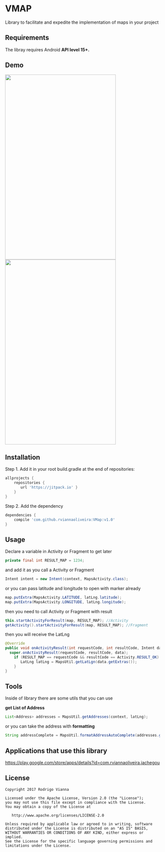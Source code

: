 # **VMAP**
Library to facilitate and expedite the implementation of maps in your project
## **Requirements**
The libray requires Android **API level 15+.**

## **Demo**
<img src="https://github.com/rviannaoliveira/VMap/blob/master/images/first.png" width="360" height="600">
<img src="https://github.com/rviannaoliveira/VMap/blob/master/images/second.png" width="360" height="600">

## **Installation**
Step 1. Add it in your root build.gradle at the end of repositories:

```gradle
allprojects {
    repositories {
       url 'https://jitpack.io' }
    }
}
```
Step 2. Add the dependency
```gradle
dependencies {
    compile 'com.github.rviannaoliveira:VMap:v1.0'
}
```

## **Usage**
Declare a variable in Activity or Fragment to get later
```java
private final int RESULT_MAP = 1234;
```
and add it as you call a Activity or Fragment
```java
Intent intent = new Intent(context, MapsActivity.class);
```
or you can pass latitude and longitude to open with marker already

```java
map.putExtra(MapsActivity.LATITUDE, latLng.latitude);
map.putExtra(MapsActivity.LONGITUDE, latLng.longitude);
```
then you need to call Activity or Fragment with result

```java
this.startActivityForResult(map, RESULT_MAP); //Activity 
getActivity().startActivityForResult(map, RESULT_MAP); //Fragment
```

then you will receive the LatLng 
```java
@Override
public void onActivityResult(int requestCode, int resultCode, Intent data) {
  super.onActivityResult(requestCode, resultCode, data);
    if (RESULT_MAP == requestCode && resultCode == Activity.RESULT_OK) {
       LatLng latLng = MapsUtil.getLatLgn(data.getExtras());
    }
}
```
## **Tools**
Inside of library there are some utils that you can use

**get List of Address**
```java
List<Address> addresses = MapsUtil.getAddresses(context, latLng);
```
or you can take the address with **formatting**
```java
String addressComplete = MapsUtil.formatAddressAutoComplete(addresses.get(0).getThoroughfare(), addresses.get(0).getSubThoroughfare());
```

## **Applications that use this library**

https://play.google.com/store/apps/details?id=com.rviannaoliveira.jachegou

## **License**

```
Copyright 2017 Rodrigo Vianna

Licensed under the Apache License, Version 2.0 (the "License");
you may not use this file except in compliance with the License.
You may obtain a copy of the License at

   http://www.apache.org/licenses/LICENSE-2.0

Unless required by applicable law or agreed to in writing, software
distributed under the License is distributed on an "AS IS" BASIS,
WITHOUT WARRANTIES OR CONDITIONS OF ANY KIND, either express or implied.
See the License for the specific language governing permissions and
limitations under the License.
```

















